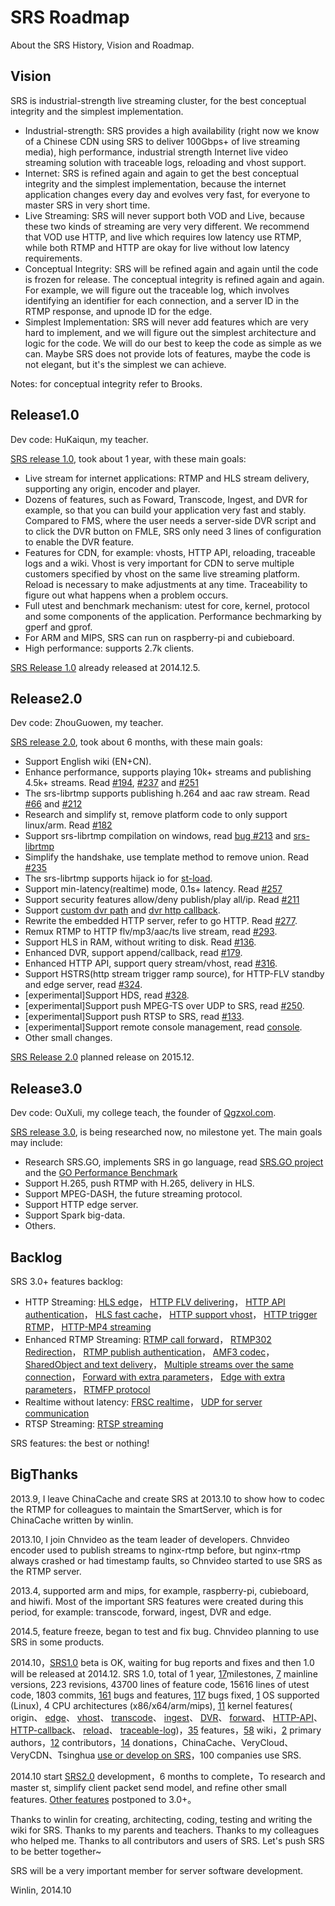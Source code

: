 # SRS Roadmap

About the SRS History, Vision and Roadmap.

## Vision

SRS is industrial-strength live streaming cluster, for the best conceptual integrity and the simplest implementation.

* Industrial-strength: SRS provides a high availability (right now we know of a Chinese CDN using SRS to deliver 100Gbps+ of live streaming media), high performance, industrial strength Internet live video streaming solution with traceable logs, reloading and vhost support.
* Internet: SRS is refined again and again to get the best conceptual integrity and the simplest implementation, because the internet application changes every day and evolves very fast, for everyone to master SRS in very short time.
* Live Streaming: SRS will never support both VOD and Live, because these two kinds of streaming are very very different. We recommend that VOD use HTTP, and live which requires low latency use RTMP, while both RTMP and HTTP are okay for live without low latency requirements.
* Conceptual Integrity: SRS will be refined again and again until the code is frozen for release. The conceptual integrity is refined again and again. For example, we will figure out the traceable log, which involves identifying an identifier for each connection, and a server ID in the RTMP response, and upnode ID for the edge.
* Simplest Implementation: SRS will never add features which are very hard to implement, and we will figure out the simplest architecture and logic for the code. We will do our best to keep the code as simple as we can. Maybe SRS does not provide lots of features, maybe the code is not elegant, but it's the  simplest we can achieve.

Notes: for conceptual integrity refer to Brooks.

## Release1.0

Dev code: HuKaiqun, my teacher.

[SRS release 1.0](https://github.com/simple-rtmp-server/srs/tree/1.0release), took about 1 year, with these main goals:

* Live stream for internet applications: RTMP and HLS stream delivery, supporting any origin, encoder and player.
* Dozens of features, such as Foward, Transcode, Ingest, and DVR for example, so that you can build your application very fast and stably. Compared to FMS, where the user needs a server-side DVR script and to click the DVR button on FMLE, SRS only need 3 lines of configuration to enable the DVR feature.
* Features for CDN, for example: vhosts, HTTP API, reloading, traceable logs and a wiki. Vhost is very important for CDN to serve multiple customers specified by vhost on the same live streaming platform. Reload is necessary to make adjustments at any time. Traceability to figure out what happens when a problem occurs.
* Full utest and benchmark mechanism: utest for core, kernel, protocol and some components of the application. Performance bechmarking by gperf and gprof.
* For ARM and MIPS, SRS can run on raspberry-pi and cubieboard.
* High performance: supports 2.7k clients.

[SRS Release 1.0](https://github.com/simple-rtmp-server/srs/tree/1.0release) already released at 2014.12.5.

## Release2.0

Dev code: ZhouGuowen, my teacher.

[SRS release 2.0](https://github.com/simple-rtmp-server/srs/tree/2.0release), took about 6 months, with these main goals:

* Support English wiki (EN+CN).
* Enhance performance, supports playing 10k+ streams and publishing 4.5k+ streams. Read [#194](https://github.com/simple-rtmp-server/srs/issues/194), [#237](https://github.com/simple-rtmp-server/srs/issues/237) and [#251](https://github.com/simple-rtmp-server/srs/issues/251)
* The srs-librtmp supports publishing h.264 and aac raw stream. Read [#66](https://github.com/simple-rtmp-server/srs/issues/66) and [#212](https://github.com/simple-rtmp-server/srs/issues/212)
* Research and simplify st, remove platform code to only support linux/arm. Read [#182](https://github.com/simple-rtmp-server/srs/issues/182)
* Support srs-librtmp compilation on windows, read [bug #213](https://github.com/simple-rtmp-server/srs/issues/213) and [srs-librtmp](https://github.com/winlinvip/srs.librtmp)
* Simplify the handshake, use template method to remove union. Read [#235](https://github.com/simple-rtmp-server/srs/issues/235) 
* The srs-librtmp supports hijack io for [st-load](https://github.com/winlinvip/st-load).
* Support min-latency(realtime) mode, 0.1s+ latency. Read [#257](https://github.com/simple-rtmp-server/srs/issues/257#issuecomment-66773208)
* Support security features allow/deny publish/play all/ip. Read [#211](https://github.com/simple-rtmp-server/srs/issues/211)
* Support [custom dvr path](https://github.com/simple-rtmp-server/srs/issues/179) 
and [dvr http callback](https://github.com/simple-rtmp-server/srs/issues/274).
* Rewrite the embedded HTTP server, refer to go HTTP. Read [#277](https://github.com/simple-rtmp-server/srs/issues/277).
* Remux RTMP to HTTP flv/mp3/aac/ts live stream, read [#293](https://github.com/simple-rtmp-server/srs/issues/293).
* Support HLS in RAM, without writing to disk. Read [#136](https://github.com/simple-rtmp-server/srs/issues/136).
* Enhanced DVR, support append/callback, read [#179](https://github.com/simple-rtmp-server/srs/issues/179).
* Enhanced HTTP API, support query stream/vhost, read [#316](https://github.com/simple-rtmp-server/srs/issues/316).
* Support HSTRS(http stream trigger ramp source), for HTTP-FLV standby and edge server, read [#324](https://github.com/simple-rtmp-server/srs/issues/324).
* [experimental]Support HDS, read [#328](https://github.com/simple-rtmp-server/srs/issues/328).
* [experimental]Support push MPEG-TS over UDP to SRS, read [#250](https://github.com/simple-rtmp-server/srs/issues/250).
* [experimental]Support push RTSP to SRS, read [#133](https://github.com/simple-rtmp-server/srs/issues/133).
* [experimental]Support remote console management, read [console](http://ossrs.net:1985/console).
* Other small changes.

[SRS Release 2.0](https://github.com/simple-rtmp-server/srs/tree/2.0release) planned release on 2015.12.

## Release3.0

Dev code: OuXuli, my college teach, the founder of [Qgzxol.com](http://www.qgzxol.com).

[SRS release 3.0](https://github.com/simple-rtmp-server/srs/tree/develop), is being researched now, no milestone yet. The main goals may include:

* Research SRS.GO, implements SRS in go language, read [SRS.GO project](https://github.com/winlinvip/srs.go) and the [GO Performance Benchmark](http://blog.csdn.net/win_lin/article/details/41379799)
* Support H.265, push RTMP with H.265, delivery in HLS.
* Support MPEG-DASH, the future streaming protocol.
* Support HTTP edge server.
* Support Spark big-data.
* Others.

## Backlog

SRS 3.0+ features backlog:

* HTTP Streaming:
<a href="https://github.com/simple-rtmp-server/srs/issues/130" target="_blank">HLS edge</a>，
<a href="https://github.com/simple-rtmp-server/srs/issues/129" target="_blank">HTTP FLV delivering</a>，
<a href="https://github.com/simple-rtmp-server/srs/issues/83" target="_blank">HTTP API authentication</a>，
<a href="https://github.com/simple-rtmp-server/srs/issues/139" target="_blank">HLS fast cache</a>，
<a href="https://github.com/simple-rtmp-server/srs/issues/140" target="_blank">HTTP support vhost</a>，
<a href="https://github.com/simple-rtmp-server/srs/issues/52" target="_blank">HTTP trigger RTMP</a>，
<a href="https://github.com/simple-rtmp-server/srs/issues/174" target="_blank">HTTP-MP4 streaming</a>
* Enhanced RTMP Streaming:
<a href="https://github.com/simple-rtmp-server/srs/issues/106" target="_blank">RTMP call forward</a>，
<a href="https://github.com/simple-rtmp-server/srs/issues/92" target="_blank">RTMP302 Redirection</a>，
<a href="https://github.com/simple-rtmp-server/srs/issues/71" target="_blank">RTMP publish authentication</a>，
<a href="https://github.com/simple-rtmp-server/srs/issues/131" target="_blank">AMF3 codec</a>，
<a href="https://github.com/simple-rtmp-server/srs/issues/132" target="_blank">SharedObject and text delivery</a>，
<a href="https://github.com/simple-rtmp-server/srs/issues/156" target="_blank">Multiple streams over the same connection</a>，
<a href="https://github.com/simple-rtmp-server/srs/issues/163" target="_blank">Forward with extra parameters</a>，
<a href="https://github.com/simple-rtmp-server/srs/issues/164" target="_blank">Edge with extra parameters</a>，
<a href="https://github.com/simple-rtmp-server/srs/issues/93" target="_blank">RTMFP protocol</a>
* Realtime without latency:
<a href="https://github.com/simple-rtmp-server/srs/issues/120" target="_blank">FRSC realtime</a>，
<a href="https://github.com/simple-rtmp-server/srs/issues/94" target="_blank">UDP for server communication</a>
* RTSP Streaming:
<a href="https://github.com/simple-rtmp-server/srs/issues/133" target="_blank">RTSP streaming</a>

SRS features: the best or nothing!

## BigThanks

2013.9, I leave ChinaCache and create SRS at 2013.10 to show how to codec the RTMP for colleagues to maintain the SmartServer, which is for ChinaCache written by winlin.

2013.10, I join Chnvideo as the team leader of developers. Chnvideo encoder used to publish streams to nginx-rtmp before, but nginx-rtmp always crashed or had timestamp faults, so Chnvideo started to use SRS as the RTMP server.

2013.4, supported arm and mips, for example, raspberry-pi, cubieboard, and hiwifi. Most of the important SRS features were created during this period, for example: transcode, forward, ingest, DVR and edge.

2014.5, feature freeze, began to test and fix bug. Chnvideo planning to use SRS in some products.

2014.10，[SRS1.0](v1_EN_Product#release10) beta is OK, waiting for bug reports and fixes and then 1.0 will be released at 2014.12. SRS 1.0, total of 1 year, [17](https://github.com/simple-rtmp-server/srs/releases)milestones, [7](https://github.com/simple-rtmp-server/srs/tree/1.0release#releases) mainline versions, 223 revisions, 43700 lines of feature code, 15616 lines of utest code, 1803 commits, [161](https://github.com/simple-rtmp-server/srs/issues) bugs and features, [117](https://github.com/simple-rtmp-server/srs/issues?q=milestone%3A"srs+1.0+release") bugs fixed, [1](https://github.com/simple-rtmp-server/srs/tree/1.0release#system-requirements) OS supported (Linux), 4 CPU architectures (x86/x64/arm/mips), [11](https://github.com/simple-rtmp-server/srs/tree/1.0release#about) kernel features( origin、 [edge](v1_EN_Edge)、 [vhost](v1_EN_RtmpUrlVhost)、 [transcode](v1_EN_FFMPEG)、 [ingest](v1_EN_Ingest)、 [DVR](v1_EN_DVR)、 [forward](v1_EN_FFMPEG)、 [HTTP-API](v1_EN_HTTPApi)、 [HTTP-callback](v1_EN_HTTPCallback)、 [reload](v1_EN_Reload)、 [traceable-log](v1_EN_SrsLog))，[35](https://github.com/simple-rtmp-server/srs/tree/1.0release#summary) features，[58](v1_EN_Home) wiki，[2](https://github.com/simple-rtmp-server/srs/tree/1.0release#authors) primary authors，[12](https://github.com/simple-rtmp-server/srs/blob/master/AUTHORS.txt) contributors，[14](https://github.com/simple-rtmp-server/srs/tree/1.0release#donation) donations，ChinaCache、VeryCloud、VeryCDN、Tsinghua [use or develop on SRS](v1_EN_Sample)，100 companies use SRS.

2014.10 start [SRS2.0](v1_EN_Product#release20) development，6 months to complete，To research and master st, simplify client packet send model, and refine other small features. [Other features](v1_EN_Product#backlog) postponed to 3.0+。

Thanks to winlin for creating, architecting, coding, testing and writing the wiki for SRS. Thanks to my parents and teachers. Thanks to my colleagues who helped me. Thanks to all contributors and users of SRS. Let's push SRS to be better together~

SRS will be a very important member for server software development.

Winlin, 2014.10

